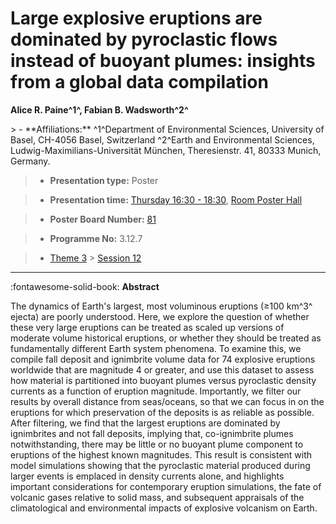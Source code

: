 # Large explosive eruptions are dominated by pyroclastic flows instead of buoyant plumes: insights from a global data compilation

**Alice R. Paine^1^, Fabian B. Wadsworth^2^**

<!-- more -->> - **Affiliations:** ^1^Department of Environmental Sciences, University of Basel, CH-4056 Basel, Switzerland ^2^Earth and Environmental Sciences, Ludwig-Maximilians-Universität München, Theresienstr. 41, 80333 Munich, Germany.

> - **Presentation type:** Poster

> - **Presentation time:** [Thursday 16:30 - 18:30](../sessions_comparison.md#__tabbed_3_6), [Room Poster Hall](../maps_venue.md#__tabbed_1_1)

> - **Poster Board Number:** [81](../map_poster_boards.md#thursday)

> - **Programme No:** 3.12.7

> - [Theme 3](../theme3.md) > [Session 12](../sessions/session-3-12.md)

--- 

:fontawesome-solid-book: **Abstract**

The dynamics of Earth's largest, most voluminous eruptions (≥100 km^3^ ejecta) are poorly understood. Here, we explore the question of whether these very large eruptions can be treated as scaled up versions of moderate volume historical eruptions, or whether they should be treated as fundamentally different Earth system phenomena. To examine this, we compile fall deposit and ignimbrite volume data for 74 explosive eruptions worldwide that are magnitude 4 or greater, and use this dataset to assess how material is partitioned into buoyant plumes versus pyroclastic density currents as a function of eruption magnitude. Importantly, we filter our results by overall distance from seas/oceans, so that we can focus in on the eruptions for which preservation of the deposits is as reliable as possible. After filtering, we find that the largest eruptions are dominated by ignimbrites and not fall deposits, implying that, co-ignimbrite plumes notwithstanding, there may be little or no buoyant plume component to eruptions of the highest known magnitudes. This result is consistent with model simulations showing that the pyroclastic material produced during larger events is emplaced in density currents alone, and highlights important considerations for contemporary eruption simulations, the fate of volcanic gases relative to solid mass, and subsequent appraisals of the climatological and environmental impacts of explosive volcanism on Earth.


